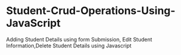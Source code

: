 # Student-Crud-Operations-Using-JavaScript
Adding Student Details using form Submission, Edit Student Information,Delete Student Details  using Javascript
